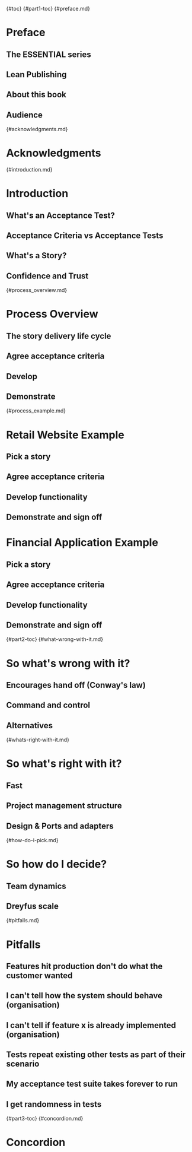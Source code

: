 {#toc}
{#part1-toc}
{#preface.md}
# Preface
## The ESSENTIAL series
## Lean Publishing
## About this book
## Audience

{#acknowledgments.md}
# Acknowledgments

{#introduction.md}
# Introduction
## What's an Acceptance Test?
## Acceptance Criteria vs Acceptance Tests
## What's a Story?
## Confidence and Trust

{#process_overview.md}
# Process Overview
## The story delivery life cycle
## Agree acceptance criteria
## Develop
## Demonstrate

{#process_example.md}
# Retail Website Example
## Pick a story
## Agree acceptance criteria
## Develop functionality
## Demonstrate and sign off

# Financial Application Example
## Pick a story
## Agree acceptance criteria
## Develop functionality
## Demonstrate and sign off

{#part2-toc}
{#what-wrong-with-it.md}
# So what's wrong with it?
## Encourages hand off (Conway's law)
## Command and control
## Alternatives

{#whats-right-with-it.md}
# So what's right with it?
## Fast
## Project management structure
## Design & Ports and adapters

{#how-do-i-pick.md}
# So how do I decide?
## Team dynamics
## Dreyfus scale

{#pitfalls.md}
# Pitfalls
## Features hit production don't do what the customer wanted
## I can't tell how the system should behave (organisation)
## I can't tell if feature x is already implemented (organisation)
## Tests repeat existing other tests as part of their scenario
## My acceptance test suite takes forever to run
## I get randomness in tests

{#part3-toc}
{#concordion.md}
# Concordion